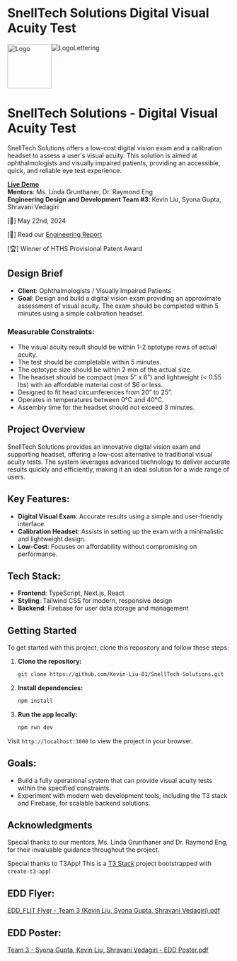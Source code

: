 # SnellTech Solutions Digital Visual Acuity Test

<div style="display: flex; justify-items: center;">
  <img src="https://github.com/user-attachments/assets/990ce415-8ca8-4155-872d-2922f5e774fe" alt="Logo" style="height: 100px; width: auto;">
  <img src="https://github.com/user-attachments/assets/c8191f7f-1fb2-497a-8ed1-8523de36bb3f" alt="LogoLettering" style="height: auto; width: auto;">
</div>

# SnellTech Solutions - Digital Visual Acuity Test

SnellTech Solutions offers a low-cost digital vision exam and a calibration headset to assess a user's visual acuity. This solution is aimed at ophthalmologists and visually impaired patients, providing an accessible, quick, and reliable eye test experience.

**[Live Demo](https://snelltech.vercel.app)**  
**Mentors**: Ms. Linda Grunthaner, Dr. Raymond Eng  
**Engineering Design and Development Team #3**: Kevin Liu, Syona Gupta, Shravani Vedagiri

\[📅] May 22nd, 2024

\[📖] Read our [Engineering Report](https://docs.google.com/document/d/1AmpvEGR3PewN9iaoyoyTxuwxXjvl8BO3cJVlN-qihik/edit)

\[🏆] Winner of HTHS Provisional Patent Award

## Design Brief

- **Client**: Ophthalmologists / Visually Impaired Patients
- **Goal**: Design and build a digital vision exam providing an approximate assessment of visual acuity. The exam should be completed within 5 minutes using a simple calibration headset.

### Measurable Constraints:

- The visual acuity result should be within 1-2 optotype rows of actual acuity.
- The test should be completable within 5 minutes.
- The optotype size should be within 2 mm of the actual size.
- The headset should be compact (max 5” x 6”) and lightweight (< 0.55 lbs) with an affordable material cost of $6 or less.
- Designed to fit head circumferences from 20” to 25”.
- Operates in temperatures between 0°C and 40°C.
- Assembly time for the headset should not exceed 3 minutes.

## Project Overview

SnellTech Solutions provides an innovative digital vision exam and supporting headset, offering a low-cost alternative to traditional visual acuity tests. The system leverages advanced technology to deliver accurate results quickly and efficiently, making it an ideal solution for a wide range of users.

## Key Features:

- **Digital Visual Exam**: Accurate results using a simple and user-friendly interface.
- **Calibration Headset**: Assists in setting up the exam with a minimalistic and lightweight design.
- **Low-Cost**: Focuses on affordability without compromising on performance.

## Tech Stack:

- **Frontend**: TypeScript, Next.js, React
- **Styling**: Tailwind CSS for modern, responsive design
- **Backend**: Firebase for user data storage and management

## Getting Started

To get started with this project, clone this repository and follow these steps:

1. **Clone the repository:**

   ```bash
   git clone https://github.com/Kevin-Liu-01/SnellTech-Solutions.git
   ```

2. **Install dependencies:**

   ```bash
   npm install
   ```

3. **Run the app locally:**
   ```bash
   npm run dev
   ```

Visit `http://localhost:3000` to view the project in your browser.

## Goals:

- Build a fully operational system that can provide visual acuity tests within the specified constraints.
- Experiment with modern web development tools, including the T3 stack and Firebase, for scalable backend solutions.

## Acknowledgments

Special thanks to our mentors, Ms. Linda Grunthaner and Dr. Raymond Eng, for their invaluable guidance throughout the project.

Special thanks to T3App! This is a [T3 Stack](https://create.t3.gg/) project bootstrapped with `create-t3-app`!

## EDD Flyer:

[EDD_FLIT Flyer - Team 3 (Kevin Liu, Syona Gupta, Shravani Vedagiri).pdf](https://github.com/user-attachments/files/16883755/EDD_FLIT.Flyer.-.Team.3.Kevin.Liu.Syona.Gupta.Shravani.Vedagiri.pdf)

## EDD Poster:

[Team 3 - Syona Gupta, Kevin Liu, Shravani Vedagiri - EDD Poster.pdf](https://github.com/user-attachments/files/16883757/Team.3.-.Syona.Gupta.Kevin.Liu.Shravani.Vedagiri.-.EDD.Poster.pdf)
